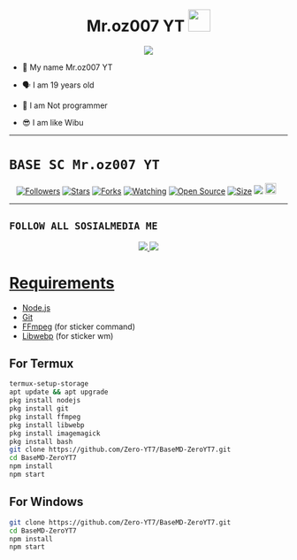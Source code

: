 <h1 align="center">Mr.oz007 YT <img src="https://user-images.githubusercontent.com/1303154/88677602-1635ba80-d120-11ea-84d8-d263ba5fc3c0.gif" width="40px" alt=""><br></h1>
<p align="center">
<img src="https://i.ibb.co/TcBVbFm/Tang-san-silver.jpg" />
</p>

<p align="center">

- 👼 My name Mr.oz007 YT

- 🗣️ I am 19 years old 

- 🔭 I am Not programmer
 
- 😎 I am like Wibu
</p>

------

# ```BASE SC Mr.oz007 YT```
<p align="center">
<a href="https://github.com/Zero-YT7/followers"><img title="Followers" src="https://img.shields.io/github/followers/Zero-YT7?color=red&style=flat-square"></a>
<a href="https://github.com/Zero-YT7/BaseMD-ZeroYT7/stargazers/"><img title="Stars" src="https://img.shields.io/github/stars/Zero-YT7/BaseMD-ZeroYT7?color=blue&style=flat-square"></a>
<a href="https://github.com/Zero-YT7/BaseMD-ZeroYT7/network/members"><img title="Forks" src="https://img.shields.io/github/forks/Zero-YT7/BaseMD-ZeroYT7?color=red&style=flat-square"></a>
<a href="https://github.com/Zero-YT7/BaseMD-ZeroYT7/watchers"><img title="Watching" src="https://img.shields.io/github/watchers/Zero-YT7/BaseMD-ZeroYT7?label=Watchers&color=blue&style=flat-square"></a>
<a href="https://github.com/Zero-YT7/BaseMD-ZeroYT7"><img title="Open Source" src="https://badges.frapsoft.com/os/v2/open-source.svg?v=103"></a>
<a href="https://github.com/ZeroYT7/BaseMD-ZeroYT7/"><img title="Size" src="https://img.shields.io/github/repo-size/Zero-YT7/BaseMD-ZeroYT7?style=flat-square&color=green"></a>
<a href="https://hits.seeyoufarm.com"><img src="https://hits.seeyoufarm.com/api/count/incr/badge.svg?url=https%3A%2F%2Fgithub.com%2FZero-YT7%2FBaseMD-ZeroYT7&count_bg=%2379C83D&title_bg=%23555555&icon=probot.svg&icon_color=%2300FF6D&title=hits&edge_flat=false"/></a>
<a href="https://github.com/Zero-YT7/BaseMD-ZeroYT7/graphs/commit-activity"><img height="20" src="https://img.shields.io/badge/Maintained%3F-yes-green.svg"></a>&nbsp;&nbsp;
</p>
<p align='center'>
    </p>

-------

## ```FOLLOW ALL SOSIALMEDIA ME```
<p align="center">
<a href="https://instagram.com/Zero_YT7"><img src="https://img.shields.io/badge/Instagram-E4405F?style=for-the-badge&logo=instagram&logoColor=white"/> 
<a href="https://youtube.com/ZeroYT7"><img src="https://img.shields.io/badge/YouTube Zero YT7-ff0000?style=for-the-badge&logo=youtube&logoColor=ff000000&link=https://youtube.com/ZeroYT7" /><br>
</p>

# Requirements
* [Node.js](https://nodejs.org/en/)
* [Git](https://git-scm.com/downloads)
* [FFmpeg](https://www.gyan.dev/ffmpeg/builds/) (for sticker command)
* [Libwebp](https://developers.google.com/speed/webp/download) (for sticker wm)

## For Termux
```bash
termux-setup-storage
apt update && apt upgrade
pkg install nodejs
pkg install git 
pkg install ffmpeg
pkg install libwebp 
pkg install imagemagick
pkg install bash
git clone https://github.com/Zero-YT7/BaseMD-ZeroYT7.git
cd BaseMD-ZeroYT7
npm install
npm start
```
## For Windows
```bash
git clone https://github.com/Zero-YT7/BaseMD-ZeroYT7.git
cd BaseMD-ZeroYT7
npm install
npm start
